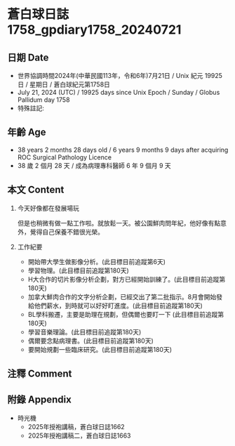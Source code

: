 [_metadata_:encoding]: - "utf-8"
[_metadata_:language]: - "zh-Hant-TW"
[_metadata_:fileformat]: - "markdown"
[_metadata_:MIME_type]: - "text/plain"
[_metadata_:markdown_version]: - "commonmark version 0.30"
[_metadata_:markdown_spec]: - "https://spec.commonmark.org/0.30/"

# 蒼白球日誌1758_gpdiary1758_20240721 #

## 日期 Date ##

* 世界協調時間2024年(中華民國113年，令和6年)7月21日 / Unix 紀元 19925 日 / 星期日 / 蒼白球紀元第1758日
* July 21, 2024 (UTC) / 19925 days since Unix Epoch / Sunday / Globus Pallidum day 1758
* 特殊註記:

## 年齡 Age ##

* 38 years 2 months 28 days old / 6 years 9 months 9 days after acquiring ROC Surgical Pathology Licence
* 38 歲 2 個月 28 天 / 成為病理專科醫師 6 年 9 個月 9 天

## 本文 Content ##

1. 今天好像都在發展場玩

    但是也稍微有做一點工作啦。就放鬆一天。被公園鮮肉問年紀，他好像有點意外，覺得自己保養不錯很光榮。

2. 工作紀要

    - 開始帶大學生做影像分析。(此目標目前追蹤第6天)
    - 學習物理。(此目標目前追蹤第180天)
    - H大合作的切片影像分析企劃，對方已經開始訓練了。(此目標目前追蹤第180天)
    - 加拿大鮮肉合作的文字分析企劃，已經交出了第二批指示。8月會開始發給他們薪水，到時就可以好好盯進度。(此目標目前追蹤第180天)
    - BL學科搬遷，主要是助理在規劃，但偶爾也要盯一下 (此目標目前追蹤第180天)
    - 學習音樂理論。(此目標目前追蹤第180天)
    - 偶爾要念點病理書。(此目標目前追蹤第180天)
    - 要開始規劃一些臨床研究。(此目標目前追蹤第180天)

## 注釋 Comment ##


## 附錄 Appendix ##

* 時光機
    - 2025年授袍講稿，蒼白球日誌1662
    - 2025年授袍講稿二，蒼白球日誌1663
